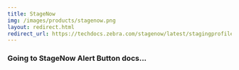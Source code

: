 ```yaml
---
title: StageNow
img: /images/products/stagenow.png
layout: redirect.html
redirect_url: https://techdocs.zebra.com/stagenow/latest/stagingprofiles
---
```


### Going to StageNow Alert Button docs...
